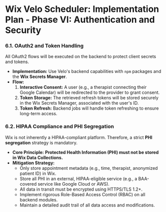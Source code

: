 # Wix Velo Scheduler: Implementation Plan - Phase VI: Authentication and Security

### 6.1. OAuth2 and Token Handling

All OAuth2 flows will be executed on the backend to protect client secrets and tokens.

-   **Implementation:** Use Velo's backend capabilities with `npm` packages and the **Wix Secrets Manager**.
-   **Flow:**
    1.  **Interactive Consent:** A user (e.g., a therapist connecting their Google Calendar) will be redirected to the provider to grant consent.
    2.  **Token Storage:** The retrieved refresh tokens will be stored securely in the Wix Secrets Manager, associated with the user's ID.
    3.  **Token Refresh:** Backend jobs will handle token refreshing to ensure long-term access.

### 6.2. HIPAA Compliance and PHI Segregation

Wix is not inherently a HIPAA-compliant platform. Therefore, a strict **PHI segregation** strategy is mandatory.

-   **Core Principle:** **Protected Health Information (PHI) must not be stored in Wix Data Collections.**
-   **Mitigation Strategy:**
    -   Only store appointment metadata (e.g., time, therapist, anonymized patient ID) in Wix.
    -   Store all PHI in an external, HIPAA-eligible service (e.g., a BAA-covered service like Google Cloud or AWS).
    -   All data in transit must be encrypted using HTTPS/TLS 1.2+.
    -   Implement rigorous Role-Based Access Control (RBAC) on all backend modules.
    -   Maintain a detailed audit trail of all data access and modifications.
